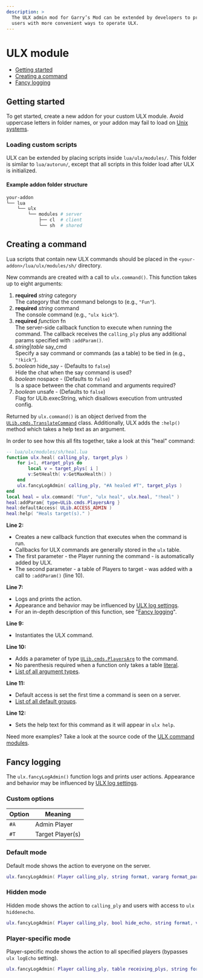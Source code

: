 ```yaml
---
description: >
  The ULX admin mod for Garry’s Mod can be extended by developers to provide
  users with more convenient ways to operate ULX.
---
```

# ULX module

- [Getting started](#getting-started)
- [Creating a command](#creating-a-command)
- [Fancy logging](#fancy-logging)

## Getting started

To get started, create a new addon for your custom ULX module. Avoid <span class="uppercase">uppercase</span> letters in folder names, or your addon may fail to load on [Unix systems](https://en.wikipedia.org/wiki/Unix).

### Loading custom scripts

ULX can be extended by placing scripts inside `lua/ulx/modules/`. This folder is similar to `lua/autorun/`, except that all scripts in this folder load after ULX is initialized.

#### Example addon folder structure

```sh
your-addon
└── lua
    └── ulx
        └── modules # server
            ├── cl  # client
            └── sh  # shared
```

## Creating a command

Lua scripts that contain new ULX commands should be placed in the `<your-addon>/lua/ulx/modules/sh/` directory.

New commands are created with a call to `ulx.command()`. This function takes up to eight arguments:

1. **required** *string* category  
   The category that the command belongs to (e.g., `"Fun"`).
2. **required** *string* command  
   The console command (e.g., `"ulx kick"`).
3. **required** *function* fn  
   The server-side callback function to execute when running the command. The callback receives the `calling_ply` plus any additional params specified with `:addParam()`.
3. *string*|*table* say_cmd  
   Specify a say command or commands (as a table) to be tied in (e.g., `"!kick"`).
4. *boolean* hide_say - (Defaults to `false`)  
   Hide the chat when the say command is used?
5. *boolean* nospace - (Defaults to `false`)  
   Is a space between the chat command and arguments required?
6. *boolean* unsafe - (Defaults to `false`)  
   Flag for ULib.execString, which disallows execution from untrusted config.

Returned by `ulx.command()` is an object derived from the <code><a href="https://ulyssesmod.net/docs/files/lua/ulib/shared/commands-lua.html">ULib.cmds.TranslateCommand</a></code> class. Additionally, ULX adds the `:help()` method which takes a help text as an argument.

In order to see how this all fits together, take a look at this "heal" command:

```lua
-- lua/ulx/modules/sh/heal.lua
function ulx.heal( calling_ply, target_plys )
    for i=1, #target_plys do
        local v = target_plys[ i ]
        v:SetHealth( v:GetMaxHealth() )
    end
    ulx.fancyLogAdmin( calling_ply, "#A healed #T", target_plys )
end
local heal = ulx.command( "Fun", "ulx heal", ulx.heal, "!heal" )
heal:addParam{ type=ULib.cmds.PlayersArg }
heal:defaultAccess( ULib.ACCESS_ADMIN )
heal:help( "Heals target(s)." )
```

**Line 2:**
- Creates a new callback function that executes when the command is run.
- Callbacks for ULX commands are generally stored in the `ulx` table.
- The first parameter - the Player running the command - is automatically added by ULX.
- The second parameter - a table of Players to target - was added with a call to `:addParam()` (line 10).

**Line 7:**
- Logs and prints the action.
- Appearance and behavior may be influenced by [ULX log settings](https://github.com/TeamUlysses/ulx/blob/afca346273a12c8267227b843bee646e5ec947ed/lua/ulx/data.lua#L103-L123).
- For an in-depth description of this function, see "[Fancy logging](#fancy-logging)".

**Line 9:**
- Instantiates the ULX command.

**Line 10:**
- Adds a parameter of type <code><a href="https://ulyssesmod.net/docs/files/lua/ulib/shared/commands-lua.html#cmds.PlayersArg">ULib.cmds.PlayersArg</a></code> to the command.
- No parenthesis required when a function only takes a table [literal](https://en.wikipedia.org/wiki/Literal_(computer_programming)).
- [List of all argument types](https://ulyssesmod.net/docs/files/lua/ulib/shared/commands-lua.html).

**Line 11:**
- Default access is set the first time a command is seen on a server.
- [List of all default groups](https://github.com/search?l=&q=%22ULib.ACCESS%22+in%3Afile+filename%3Adefines.lua+repo%3ATeamUlysses%2Fulib&type=code).

**Line 12:**
- Sets the help text for this command as it will appear in `ulx help`.

Need more examples? Take a look at the source code of the [ULX command modules](https://github.com/TeamUlysses/ulx/tree/master/lua/ulx/modules/sh).

## Fancy logging

The `ulx.fancyLogAdmin()` function logs and prints user actions. Appearance and behavior may be influenced by [ULX log settings](https://github.com/TeamUlysses/ulx/blob/afca346273a12c8267227b843bee646e5ec947ed/lua/ulx/data.lua#L103-L123).

### Custom options

| Option | Meaning           |
|--------|-------------------|
| `#A`   | Admin Player      |
| `#T`   | Target Player(s)  |

### Default mode

Default mode shows the action to everyone on the server.

```lua
ulx.fancyLogAdmin( Player calling_ply, string format, vararg format_params )
```

### Hidden mode

Hidden mode shows the action to `calling_ply` and users with access to `ulx hiddenecho`.

```lua
ulx.fancyLogAdmin( Player calling_ply, bool hide_echo, string format, vararg format_params )
```

### Player-specific mode

Player-specific mode shows the action to all specified players (bypasses `ulx logEcho` setting).

```lua
ulx.fancyLogAdmin( Player calling_ply, table receiving_plys, string format, vararg format_params )
```
